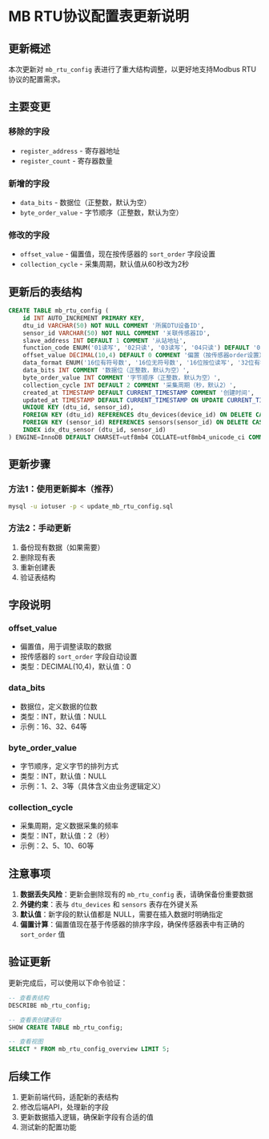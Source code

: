 # MB RTU协议配置表更新说明

## 更新概述

本次更新对 `mb_rtu_config` 表进行了重大结构调整，以更好地支持Modbus RTU协议的配置需求。

## 主要变更

### 移除的字段
- `register_address` - 寄存器地址
- `register_count` - 寄存器数量

### 新增的字段
- `data_bits` - 数据位（正整数，默认为空）
- `byte_order_value` - 字节顺序（正整数，默认为空）

### 修改的字段
- `offset_value` - 偏置值，现在按传感器的 `sort_order` 字段设置
- `collection_cycle` - 采集周期，默认值从60秒改为2秒

## 更新后的表结构

```sql
CREATE TABLE mb_rtu_config (
    id INT AUTO_INCREMENT PRIMARY KEY,
    dtu_id VARCHAR(50) NOT NULL COMMENT '所属DTU设备ID',
    sensor_id VARCHAR(50) NOT NULL COMMENT '关联传感器ID',
    slave_address INT DEFAULT 1 COMMENT '从站地址',
    function_code ENUM('01读写', '02只读', '03读写', '04只读') DEFAULT '04只读' COMMENT '功能码',
    offset_value DECIMAL(10,4) DEFAULT 0 COMMENT '偏置（按传感器order设置）',
    data_format ENUM('16位有符号数', '16位无符号数', '16位按位读写', '32位有符号数', '32位无符号数', '32位浮点型数', '64位浮点型数', '16位BCD码', '32位BCD码') DEFAULT '16位有符号数' COMMENT '数据格式',
    data_bits INT COMMENT '数据位（正整数，默认为空）',
    byte_order_value INT COMMENT '字节顺序（正整数，默认为空）',
    collection_cycle INT DEFAULT 2 COMMENT '采集周期（秒，默认2）',
    created_at TIMESTAMP DEFAULT CURRENT_TIMESTAMP COMMENT '创建时间',
    updated_at TIMESTAMP DEFAULT CURRENT_TIMESTAMP ON UPDATE CURRENT_TIMESTAMP COMMENT '更新时间',
    UNIQUE KEY (dtu_id, sensor_id),
    FOREIGN KEY (dtu_id) REFERENCES dtu_devices(device_id) ON DELETE CASCADE,
    FOREIGN KEY (sensor_id) REFERENCES sensors(sensor_id) ON DELETE CASCADE,
    INDEX idx_dtu_sensor (dtu_id, sensor_id)
) ENGINE=InnoDB DEFAULT CHARSET=utf8mb4 COLLATE=utf8mb4_unicode_ci COMMENT='Modbus RTU协议配置表';
```

## 更新步骤

### 方法1：使用更新脚本（推荐）
```bash
mysql -u iotuser -p < update_mb_rtu_config.sql
```

### 方法2：手动更新
1. 备份现有数据（如果需要）
2. 删除现有表
3. 重新创建表
4. 验证表结构

## 字段说明

### offset_value
- 偏置值，用于调整读取的数据
- 按传感器的 `sort_order` 字段自动设置
- 类型：DECIMAL(10,4)，默认值：0

### data_bits
- 数据位，定义数据的位数
- 类型：INT，默认值：NULL
- 示例：16、32、64等

### byte_order_value
- 字节顺序，定义字节的排列方式
- 类型：INT，默认值：NULL
- 示例：1、2、3等（具体含义由业务逻辑定义）

### collection_cycle
- 采集周期，定义数据采集的频率
- 类型：INT，默认值：2（秒）
- 示例：2、5、10、60等

## 注意事项

1. **数据丢失风险**：更新会删除现有的 `mb_rtu_config` 表，请确保备份重要数据
2. **外键约束**：表与 `dtu_devices` 和 `sensors` 表存在外键关系
3. **默认值**：新字段的默认值都是 NULL，需要在插入数据时明确指定
4. **偏置计算**：偏置值现在基于传感器的排序字段，确保传感器表中有正确的 `sort_order` 值

## 验证更新

更新完成后，可以使用以下命令验证：

```sql
-- 查看表结构
DESCRIBE mb_rtu_config;

-- 查看表创建语句
SHOW CREATE TABLE mb_rtu_config;

-- 查看视图
SELECT * FROM mb_rtu_config_overview LIMIT 5;
```

## 后续工作

1. 更新前端代码，适配新的表结构
2. 修改后端API，处理新的字段
3. 更新数据插入逻辑，确保新字段有合适的值
4. 测试新的配置功能
